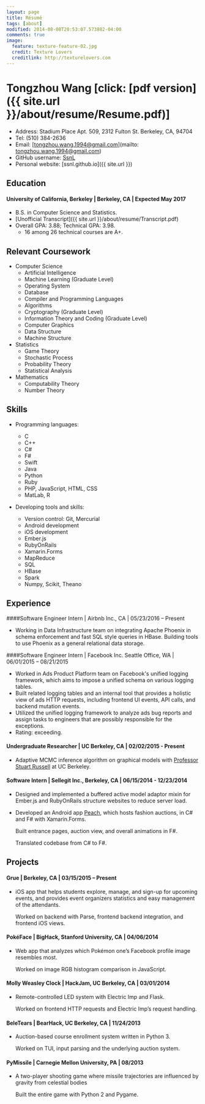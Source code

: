 ```yaml
---
layout: page
title: Résumé
tags: [about]
modified: 2014-08-08T20:53:07.573882-04:00
comments: true
image:
  feature: texture-feature-02.jpg
  credit: Texture Lovers
  creditlink: http://texturelovers.com
---
```


# Tongzhou Wang [click: [pdf version]({{ site.url }}/about/resume/Resume.pdf)]
+ Address: Stadium Place Apt. 509, 2312 Fulton St. Berkeley, CA, 94704
+ Tel: (510) 384-2636 
+ Email: [tongzhou.wang.1994@gmail.com](mailto: tongzhou.wang.1994@gmail.com)
+ GitHub username: [SsnL](https://github.com/SsnL/)
+ Personal website: [ssnl.github.io]({{ site.url }})## Education#### University of California, Berkeley | Berkeley, CA | Expected May 2017+ B.S. in Computer Science and Statistics.+ [Unofficial Transcript]({{ site.url }}/about/resume/Transcript.pdf)
+ Overall GPA: 3.88; Technical GPA: 3.98. 
	+ 16 among 26 technical courses are A+. ## Relevant Coursework
+ Computer Science    + Artificial Intelligence    + Machine Learning (Graduate Level)    + Operating System
    + Database    + Compiler and Programming Languages    + Algorithms
    + Cryptography (Graduate Level)
    + Information Theory and Coding (Graduate Level)
    + Computer Graphics    + Data Structure    + Machine Structure
+ Statistics    + Game Theory    + Stochastic Process    + Probability Theory    + Statistical Analysis
+ Mathematics
	+ Computability Theory
	+ Number Theory## Skills+ Programming languages:
    + C
    + C++
    + C#
    + F#
    + Swift
    + Java
    + Python
    + Ruby
    + PHP, JavaScript, HTML, CSS
    + MatLab, R
    + Developing tools and skills: 
    + Version control: Git, Mercurial    
    + Android development 
    + iOS development
    + Ember.js
    + RubyOnRails
    + Xamarin.Forms
    + MapReduce
    + SQL
    + HBase
    + Spark
    + Numpy, Scikit, Theano## Experience

####Software Engineer Intern | Airbnb Inc., CA | 05/23/2016 – Present+ Working in Data Infrastructure team on integrating Apache Phoenix in schema enforcement and fast SQL style queries in HBase. Building tools to use Phoenix as a general relational data storage.####Software Engineer Intern | Facebook Inc. Seattle Office, WA | 06/01/2015 – 08/21/2015+ Worked in Ads Product Platform team on Facebook's unified logging framework, which aims to impose a unified schema on various logging tables.+ Built related logging tables and an internal tool that provides a holistic view of ads HTTP requests, including frontend UI events, API calls, and backend mutation events.+ Utilized the unified logging framework to analyze ads bug reports and assign tasks to engineers that are possibly responsible for the exceptions.+ Rating: exceeding.#### Undergraduate Researcher | UC Berkeley, CA | 02/02/2015 - Present
+ Adaptive MCMC inference algorithm on graphical models with [Professor Stuart Russell](http://www.cs.berkeley.edu/~russell/) at UC Berkeley.#### Software Intern | Sellegit Inc., Berkeley, CA | 06/15/2014 - 12/23/2014+ Designed and implemented a buffered active model adaptor mixin for Ember.js and RubyOnRails structure websites to reduce server load.+ Developed an Android app [Peach](https://peachapp.com/), which hosts fashion auctions, in C# and F# with Xamarin.Forms. 
    Built entrance pages, auction view, and overall animations in F#. 
    Translated codebase from C# to F#. ## Projects 
#### Grue | Berkeley, CA | 03/15/2015 – Present+ iOS app that helps students explore, manage, and sign-up for upcoming events, and provides event organizers statistics and easy management of the attendants.
    Worked on backend with Parse, frontend backend integration, and frontend iOS views.#### PokéFace | BigHack, Stanford University, CA | 04/06/2014 + Web app that analyzes which Pokémon one’s Facebook profile image resembles most. 

    Worked on image RGB histogram comparison in JavaScript.
#### Molly Weasley Clock | HackJam, UC Berkeley, CA | 03/01/2014+ Remote-controlled LED system with Electric Imp and Flask. 
    Worked on frontend HTTP requests and Electric Imp’s request handling. 
#### BeleTears | BearHack, UC Berkeley, CA | 11/24/2013+ Auction-based course enrollment system written in Python 3. 

    Worked on TUI, input parsing and the underlying auction system.#### PyMissile | Carnegie Mellon University, PA | 08/2013 + A two-player shooting game where missile trajectories are influenced by gravity from celestial bodies

    Built the entire game with Python 2 and Pygame.